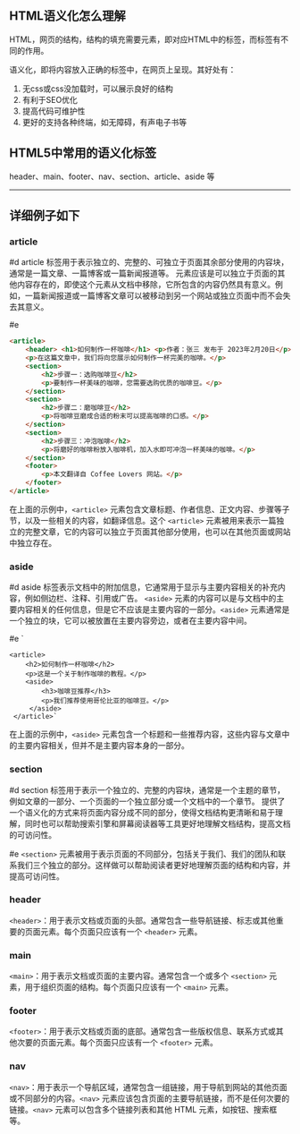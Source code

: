 ## HTML语义化怎么理解
HTML，网页的结构，结构的填充需要元素，即对应HTML中的标签，而标签有不同的作用。  

语义化，即将内容放入正确的标签中，在网页上呈现。其好处有：  
1. 无css或css没加载时，可以展示良好的结构
2. 有利于SEO优化
3. 提高代码可维护性
4. 更好的支持各种终端，如无障碍，有声电子书等

## HTML5中常用的语义化标签
header、main、footer、nav、section、article、aside 等  

---

## 详细例子如下

### article
#d article 标签用于表示独立的、完整的、可独立于页面其余部分使用的内容块，通常是一篇文章、一篇博客或一篇新闻报道等。
元素应该是可以独立于页面的其他内容存在的，即使这个元素从文档中移除，它所包含的内容仍然具有意义。例如，一篇新闻报道或一篇博客文章可以被移动到另一个网站或独立页面中而不会失去其意义。

#e 
```html
<article> 
	<header> <h1>如何制作一杯咖啡</h1> <p>作者：张三 发布于 2023年2月20日</p> </header> 
	<p>在这篇文章中，我们将向您展示如何制作一杯完美的咖啡。</p> 
	<section> 
		<h2>步骤一：选购咖啡豆</h2> 
		<p>要制作一杯美味的咖啡，您需要选购优质的咖啡豆。</p> 
	</section> 
	<section> 
		<h2>步骤二：磨咖啡豆</h2> 
		<p>将咖啡豆磨成合适的粉末可以提高咖啡的口感。</p> 
	</section> 
	<section> 
		<h2>步骤三：冲泡咖啡</h2> 
		<p>将磨好的咖啡粉放入咖啡机，加入水即可冲泡一杯美味的咖啡。</p> 
	</section> 
	<footer> 
		<p>本文翻译自 Coffee Lovers 网站。</p> 
	</footer> 
</article>
```

在上面的示例中，`<article>` 元素包含文章标题、作者信息、正文内容、步骤等子节，以及一些相关的内容，如翻译信息。这个 `<article>` 元素被用来表示一篇独立的完整文章，它的内容可以独立于页面其他部分使用，也可以在其他页面或网站中独立存在。

### aside
#d  aside 标签表示文档中的附加信息，它通常用于显示与主要内容相关的补充内容，例如侧边栏、注释、引用或广告。
`<aside>` 元素的内容可以是与文档中的主要内容相关的任何信息，但是它不应该是主要内容的一部分。`<aside>` 元素通常是一个独立的块，它可以被放置在主要内容旁边，或者在主要内容中间。

#e `
```
<article> 
	<h2>如何制作一杯咖啡</h2> 
	<p>这是一个关于制作咖啡的教程。</p> 
	<aside> 
		<h3>咖啡豆推荐</h3> 
		<p>我们推荐使用哥伦比亚的咖啡豆。</p>
	 </aside> 
 </article>`
```

在上面的示例中，`<aside>` 元素包含一个标题和一些推荐内容，这些内容与文章中的主要内容相关，但并不是主要内容本身的一部分。


### section
#d section 标签用于表示一个独立的、完整的内容块，通常是一个主题的章节，例如文章的一部分、一个页面的一个独立部分或一个文档中的一个章节。
提供了一个语义化的方式来将页面内容分成不同的部分，使得文档结构更清晰和易于理解，同时也可以帮助搜索引擎和屏幕阅读器等工具更好地理解文档结构，提高文档的可访问性。

#e `<section>` 元素被用于表示页面的不同部分，包括关于我们、我们的团队和联系我们三个独立的部分。这样做可以帮助阅读者更好地理解页面的结构和内容，并提高可访问性。

### header
`<header>`：用于表示文档或页面的头部。通常包含一些导航链接、标志或其他重要的页面元素。每个页面只应该有一个 `<header>` 元素。

### main
`<main>`：用于表示文档或页面的主要内容。通常包含一个或多个 `<section>` 元素，用于组织页面的结构。每个页面只应该有一个 `<main>` 元素。

### footer
`<footer>`：用于表示文档或页面的底部。通常包含一些版权信息、联系方式或其他次要的页面元素。每个页面只应该有一个 `<footer>` 元素。

### nav
`<nav>`：用于表示一个导航区域，通常包含一组链接，用于导航到网站的其他页面或不同部分的内容。`<nav>` 元素应该包含页面的主要导航链接，而不是任何次要的链接。`<nav>` 元素可以包含多个链接列表和其他 HTML 元素，如按钮、搜索框等。
